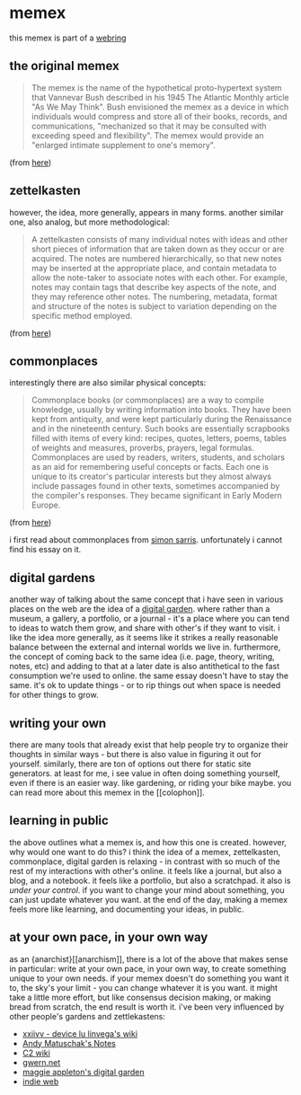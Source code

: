 # memex

<!--epistemic=sapling-->

this memex is part of a [webring](https://webring.xxiivv.com/)

## the original memex

> The memex is the name of the hypothetical proto-hypertext system that
> Vannevar Bush described in his 1945 The Atlantic Monthly article "As We May
> Think". Bush envisioned the memex as a device in which individuals would
> compress and store all of their books, records, and communications,
> "mechanized so that it may be consulted with exceeding speed and
> flexibility". The memex would provide an "enlarged intimate supplement to
> one's memory".

(from [here](https://en.wikipedia.org/wiki/Memex))

## zettelkasten

however, the idea, more generally, appears in many forms.
another similar one, also analog, but more methodological:

> A zettelkasten consists of many individual notes with ideas and other short
> pieces of information that are taken down as they occur or are acquired. The
> notes are numbered hierarchically, so that new notes may be inserted at the
> appropriate place, and contain metadata to allow the note-taker to associate
> notes with each other. For example, notes may contain tags that describe key
> aspects of the note, and they may reference other notes. The numbering,
> metadata, format and structure of the notes is subject to variation depending
> on the specific method employed.

(from [here](https://en.wikipedia.org/wiki/Zettelkasten))

## commonplaces

interestingly there are also similar physical concepts:

> Commonplace books (or commonplaces) are a way to compile knowledge, usually
> by writing information into books. They have been kept from antiquity, and
> were kept particularly during the Renaissance and in the nineteenth century.
> Such books are essentially scrapbooks filled with items of every kind:
> recipes, quotes, letters, poems, tables of weights and measures, proverbs,
> prayers, legal formulas. Commonplaces are used by readers, writers, students,
> and scholars as an aid for remembering useful concepts or facts. Each one is
> unique to its creator's particular interests but they almost always include
> passages found in other texts, sometimes accompanied by the compiler's
> responses. They became significant in Early Modern Europe.

(from [here](https://en.wikipedia.org/wiki/Commonplace_book))

i first read about commonplaces from [simon sarris](https://simonsarris.com/).
unfortunately i cannot find his essay on it.

## digital gardens

another way of talking about the same concept that i have seen in various places
on the web are the idea of a [digital garden](https://maggieappleton.com/garden-history).
where rather than a museum, a gallery,
a portfolio, or a journal - it's a place where you can tend to ideas to watch them
grow, and share with other's if they want to visit. i like the idea more generally,
as it seems like it strikes a really reasonable balance between the external and
internal worlds we live in. furthermore, the concept of coming back to the same
idea (i.e. page, theory, writing, notes, etc) and adding to that at a later date
is also antithetical to the fast consumption we're used to online. the same
essay doesn't have to stay the same. it's ok to update things - or to rip things
out when space is needed for other things to grow.

## writing your own

there are many tools that already exist that help people try to organize their
thoughts in similar ways - but there is also value in figuring it out for
yourself. similarly, there are ton of options out there for static site
generators. at least for me, i see value in often doing something yourself,
even if there is an easier way. like gardening, or riding your bike maybe.
you can read more about this memex in the [[colophon]].

## learning in public

the above outlines what a memex is, and how this one is created. however, why
would one want to do this? i think the idea of a memex, zettelkasten,
commonplace, digital garden is relaxing - in contrast with so much of the rest
of my interactions with other's online. it feels like a journal, but also a
blog, and a notebook. it feels like a portfolio, but also a scratchpad. it also
is _under your control_. if you want to change your mind about something, you
can just update whatever you want. at the end of the day, making a memex feels
more like learning, and documenting your ideas, in public.

## at your own pace, in your own way

as an {anarchist}[[anarchism]], there is a lot of the above that makes sense in
particular: write at your own pace, in your own way, to create something unique
to your own needs. if your memex doesn't do something you want it to, the sky's
your limit - you can change whatever it is you want. it might take a little
more effort, but like consensus decision making, or making bread from scratch,
the end result is worth it. i've been very influenced by other people's gardens
and zettlekastens:

- [xxiivv - device lu linvega's wiki](https://wiki.xxiivv.com)
- [Andy Matuschak's Notes](https://notes.andymatuschak.org/About_these_notes)
- [C2 wiki](http://wiki.c2.com/)
- [gwern.net](https://www.gwern.net/)
- [maggie appleton's digital garden](https://maggieappleton.com/garden)
- [indie web](https://indieweb.org/)
